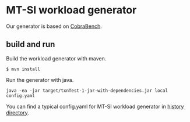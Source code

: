 # MT-SI workload generator

Our generator is based on [CobraBench](https://github.com/DBCobra/CobraBench).

## build and run

Build the workload generator with maven.

```
$ mvn install
```

Run the generator with java.

```
java -ea -jar target/txnTest-1-jar-with-dependencies.jar local config.yaml
```

You can find a typical config.yaml for MT-SI workload generator in [history directory](../../../History/figures/fig_9_a/n8_k100_t10000_kd0_pre/mini-config.yaml).
